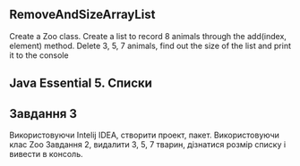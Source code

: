 ## RemoveAndSizeArrayList
Create a Zoo class. Create a list to record 8 animals through the add(index, element) method. Delete 3, 5, 7 animals, find out the size of the list and print it to the console
## Java Essential 5. Списки

## Завдання 3
Використовуючи Intelij IDEA, створити проект, пакет. Використовуючи клас Zoo Завдання 2, видалити 3, 5, 7 тварин, дізнатися розмір списку і вивести в консоль.
